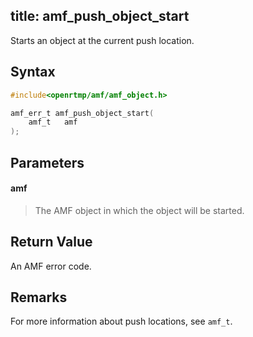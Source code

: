 title: amf_push_object_start
--------------------------

Starts an object at the current push location.

## Syntax ##

```c
#include<openrtmp/amf/amf_object.h>

amf_err_t amf_push_object_start( 
	amf_t   amf
);
```

## Parameters ##
#### amf ####
> The AMF object in which the object will be started.

## Return Value ##
An AMF error code. 

## Remarks ##
For more information about push locations, see `amf_t`.

